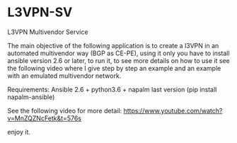 # L3VPN-SV
L3VPN Multivendor Service

The main objective of the following application is to create a l3VPN in an automated multivendor way (BGP as CE-PE), using it only you have to install ansible version 2.6 or later, to run it, to see more details on how to use it see the following video where I give step by step an example and an example with an emulated multivendor network.

Requirements:
Ansible 2.6 +
python3.6 +
napalm last version (pip install napalm-ansible)

See the following video for more detail:
https://www.youtube.com/watch?v=MnZQZNcFetk&t=576s



enjoy it.
